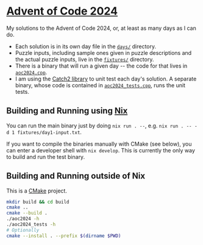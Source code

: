 # [Advent of Code 2024][aoc]
My solutions to the Advent of Code 2024, or, at least as many days as I can do.

* Each solution is in its own day file in the [`days/`](./days) directory.
* Puzzle inputs, including sample ones given in puzzle descriptions and the actual puzzle inputs, live in the [`fixtures/`](./fixtures) directory.
* There is a binary that will run a given day -- the code for that lives in [`aoc2024.cpp`](./aoc2024.cpp).
* I am using the [Catch2 library][catch2] to unit test each day's solution. A separate binary, whose code is contained in [`aoc2024_tests.cpp`](./aoc2024_tests.cpp), runs the unit tests.

## Building and Running using [Nix][nix]
You can run the main binary just by doing `nix run . --`, e.g. `nix run . -- -d 1 fixtures/day1-input.txt`.

If you want to compile the binaries manually with CMake (see below), you can enter a developer shell with `nix develop`.
This is currently the only way to build and run the test binary.

## Building and Running outside of Nix
This is a [CMake][cmake] project.
```sh
mkdir build && cd build
cmake ..
cmake --build .
./aoc2024 -h
./aoc2024_tests -h
# Optionally
cmake --install . --prefix $(dirname $PWD)
```

[aoc]: https://adventofcode.com/2024
[nix]: https://nixos.org/
[catch2]: https://github.com/catchorg/Catch2/tree/v2.x/
[cmake]: https://cmake.org/
